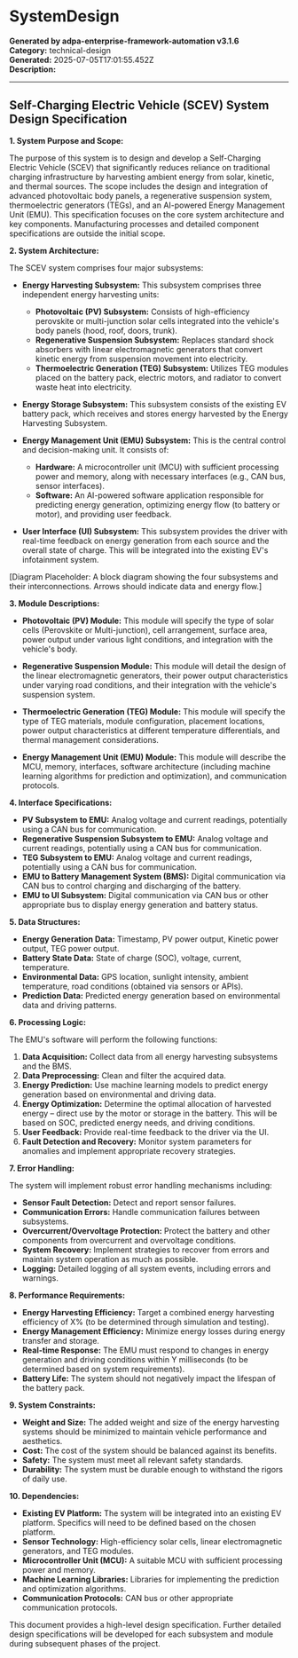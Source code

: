 # SystemDesign

**Generated by adpa-enterprise-framework-automation v3.1.6**  
**Category:** technical-design  
**Generated:** 2025-07-05T17:01:55.452Z  
**Description:** 

---

## Self-Charging Electric Vehicle (SCEV) System Design Specification

**1. System Purpose and Scope:**

The purpose of this system is to design and develop a Self-Charging Electric Vehicle (SCEV) that significantly reduces reliance on traditional charging infrastructure by harvesting ambient energy from solar, kinetic, and thermal sources.  The scope includes the design and integration of advanced photovoltaic body panels, a regenerative suspension system, thermoelectric generators (TEGs), and an AI-powered Energy Management Unit (EMU).  This specification focuses on the core system architecture and key components.  Manufacturing processes and detailed component specifications are outside the initial scope.

**2. System Architecture:**

The SCEV system comprises four major subsystems:

* **Energy Harvesting Subsystem:** This subsystem comprises three independent energy harvesting units:
    * **Photovoltaic (PV) Subsystem:**  Consists of high-efficiency perovskite or multi-junction solar cells integrated into the vehicle's body panels (hood, roof, doors, trunk).
    * **Regenerative Suspension Subsystem:**  Replaces standard shock absorbers with linear electromagnetic generators that convert kinetic energy from suspension movement into electricity.
    * **Thermoelectric Generation (TEG) Subsystem:**  Utilizes TEG modules placed on the battery pack, electric motors, and radiator to convert waste heat into electricity.

* **Energy Storage Subsystem:** This subsystem consists of the existing EV battery pack, which receives and stores energy harvested by the Energy Harvesting Subsystem.

* **Energy Management Unit (EMU) Subsystem:**  This is the central control and decision-making unit. It consists of:
    * **Hardware:**  A microcontroller unit (MCU) with sufficient processing power and memory, along with necessary interfaces (e.g., CAN bus, sensor interfaces).
    * **Software:**  An AI-powered software application responsible for predicting energy generation, optimizing energy flow (to battery or motor), and providing user feedback.

* **User Interface (UI) Subsystem:** This subsystem provides the driver with real-time feedback on energy generation from each source and the overall state of charge. This will be integrated into the existing EV's infotainment system.


[Diagram Placeholder:  A block diagram showing the four subsystems and their interconnections.  Arrows should indicate data and energy flow.]


**3. Module Descriptions:**

* **Photovoltaic (PV) Module:**  This module will specify the type of solar cells (Perovskite or Multi-junction), cell arrangement, surface area, power output under various light conditions, and integration with the vehicle's body.

* **Regenerative Suspension Module:** This module will detail the design of the linear electromagnetic generators, their power output characteristics under varying road conditions, and their integration with the vehicle's suspension system.

* **Thermoelectric Generation (TEG) Module:** This module will specify the type of TEG materials, module configuration, placement locations, power output characteristics at different temperature differentials, and thermal management considerations.

* **Energy Management Unit (EMU) Module:** This module will describe the MCU, memory, interfaces, software architecture (including machine learning algorithms for prediction and optimization), and communication protocols.


**4. Interface Specifications:**

* **PV Subsystem to EMU:**  Analog voltage and current readings, potentially using a CAN bus for communication.
* **Regenerative Suspension Subsystem to EMU:**  Analog voltage and current readings, potentially using a CAN bus for communication.
* **TEG Subsystem to EMU:**  Analog voltage and current readings, potentially using a CAN bus for communication.
* **EMU to Battery Management System (BMS):**  Digital communication via CAN bus to control charging and discharging of the battery.
* **EMU to UI Subsystem:**  Digital communication via CAN bus or other appropriate bus to display energy generation and battery status.


**5. Data Structures:**

* **Energy Generation Data:**  Timestamp, PV power output, Kinetic power output, TEG power output.
* **Battery State Data:**  State of charge (SOC), voltage, current, temperature.
* **Environmental Data:**  GPS location, sunlight intensity, ambient temperature, road conditions (obtained via sensors or APIs).
* **Prediction Data:**  Predicted energy generation based on environmental data and driving patterns.


**6. Processing Logic:**

The EMU's software will perform the following functions:

1. **Data Acquisition:** Collect data from all energy harvesting subsystems and the BMS.
2. **Data Preprocessing:** Clean and filter the acquired data.
3. **Energy Prediction:** Use machine learning models to predict energy generation based on environmental and driving data.
4. **Energy Optimization:**  Determine the optimal allocation of harvested energy – direct use by the motor or storage in the battery. This will be based on SOC, predicted energy needs, and driving conditions.
5. **User Feedback:**  Provide real-time feedback to the driver via the UI.
6. **Fault Detection and Recovery:** Monitor system parameters for anomalies and implement appropriate recovery strategies.


**7. Error Handling:**

The system will implement robust error handling mechanisms including:

* **Sensor Fault Detection:**  Detect and report sensor failures.
* **Communication Errors:**  Handle communication failures between subsystems.
* **Overcurrent/Overvoltage Protection:**  Protect the battery and other components from overcurrent and overvoltage conditions.
* **System Recovery:**  Implement strategies to recover from errors and maintain system operation as much as possible.
* **Logging:** Detailed logging of all system events, including errors and warnings.


**8. Performance Requirements:**

* **Energy Harvesting Efficiency:**  Target a combined energy harvesting efficiency of X% (to be determined through simulation and testing).
* **Energy Management Efficiency:**  Minimize energy losses during energy transfer and storage.
* **Real-time Response:**  The EMU must respond to changes in energy generation and driving conditions within Y milliseconds (to be determined based on system requirements).
* **Battery Life:**  The system should not negatively impact the lifespan of the battery pack.


**9. System Constraints:**

* **Weight and Size:**  The added weight and size of the energy harvesting systems should be minimized to maintain vehicle performance and aesthetics.
* **Cost:**  The cost of the system should be balanced against its benefits.
* **Safety:**  The system must meet all relevant safety standards.
* **Durability:**  The system must be durable enough to withstand the rigors of daily use.


**10. Dependencies:**

* **Existing EV Platform:**  The system will be integrated into an existing EV platform.  Specifics will need to be defined based on the chosen platform.
* **Sensor Technology:**  High-efficiency solar cells, linear electromagnetic generators, and TEG modules.
* **Microcontroller Unit (MCU):**  A suitable MCU with sufficient processing power and memory.
* **Machine Learning Libraries:**  Libraries for implementing the prediction and optimization algorithms.
* **Communication Protocols:**  CAN bus or other appropriate communication protocols.


This document provides a high-level design specification.  Further detailed design specifications will be developed for each subsystem and module during subsequent phases of the project.
